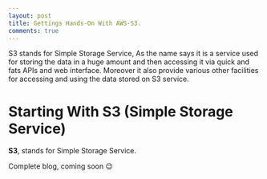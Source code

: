 ```yaml
---
layout: post
title: Gettings Hands-On With AWS-S3.
comments: true
---
```


S3 stands for Simple Storage Service, As the name says it is a service used for storing the data in a huge amount and then accessing it via quick and fats APIs and web interface. Moreover it also provide various other facilities for accessing and using the data stored on S3 service.

# Starting With S3 (Simple Storage Service)

**S3**, stands for Simple Storage Service.


Complete blog, coming soon  :wink:

